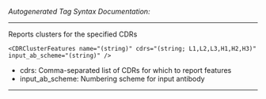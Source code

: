 _Autogenerated Tag Syntax Documentation:_

---
Reports clusters for the specified CDRs

```
<CDRClusterFeatures name="(string)" cdrs="(string; L1,L2,L3,H1,H2,H3)" input_ab_scheme="(string)" />
```

-   cdrs: Comma-separated list of CDRs for which to report features
-   input_ab_scheme: Numbering scheme for input antibody

---

